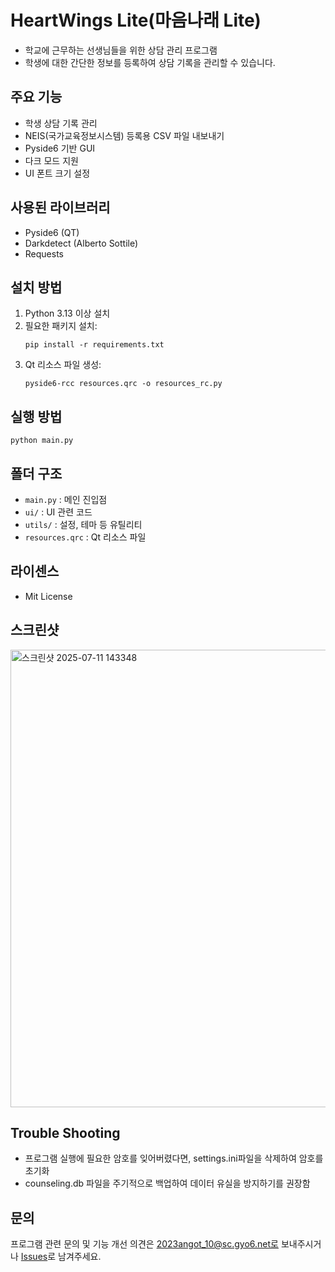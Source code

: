 # HeartWings Lite(마음나래 Lite)

-   학교에 근무하는 선생님들을 위한 상담 관리 프로그램
-   학생에 대한 간단한 정보를 등록하여 상담 기록을 관리할 수 있습니다.

## 주요 기능

-   학생 상담 기록 관리
-   NEIS(국가교육정보시스템) 등록용 CSV 파일 내보내기
-   Pyside6 기반 GUI
-   다크 모드 지원
-   UI 폰트 크기 설정

## 사용된 라이브러리

-   Pyside6 (QT)
-   Darkdetect (Alberto Sottile)
-   Requests

## 설치 방법

1. Python 3.13 이상 설치
2. 필요한 패키지 설치:
    ```
    pip install -r requirements.txt
    ```
3. Qt 리소스 파일 생성:
    ```
    pyside6-rcc resources.qrc -o resources_rc.py
    ```

## 실행 방법

```
python main.py
```

## 폴더 구조

-   `main.py` : 메인 진입점
-   `ui/` : UI 관련 코드
-   `utils/` : 설정, 테마 등 유틸리티
-   `resources.qrc` : Qt 리소스 파일

## 라이센스

-   Mit License

## 스크린샷

<img width="902" height="732" alt="스크린샷 2025-07-11 143348" src="https://github.com/user-attachments/assets/f7a24cd3-4b87-4fc7-bb34-80292b4f035c" />

## Trouble Shooting

-   프로그램 실행에 필요한 암호를 잊어버렸다면, settings.ini파일을 삭제하여 암호를 초기화
-   counseling.db 파일을 주기적으로 백업하여 데이터 유실을 방지하기를 권장함

## 문의

프로그램 관련 문의 및 기능 개선 의견은 2023angot_10@sc.gyo6.net로 보내주시거나 [Issues](https://github.com/ghchoi48/HomeRoom-Counseling-Manager/issues)로 남겨주세요.
